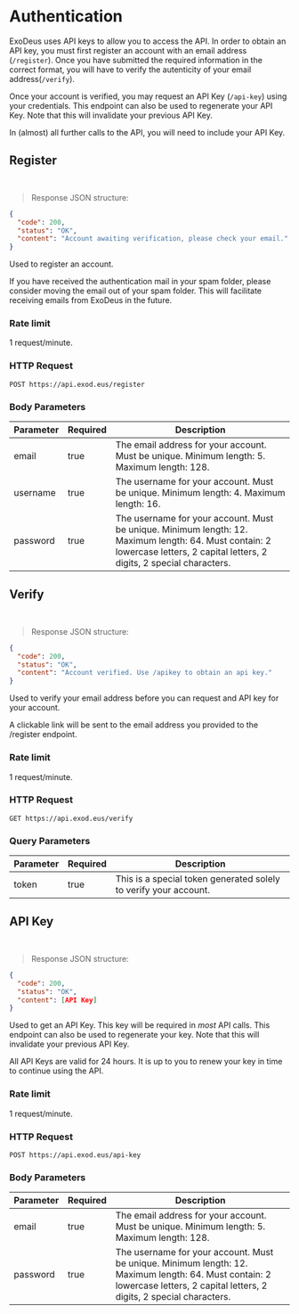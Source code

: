 # Authentication

ExoDeus uses API keys to allow you to access the API. In order to obtain an API key, you must first register an account with an email address (`/register`). Once you have submitted the required information in the correct format, you will have to verify the autenticity of your email address(`/verify`).

Once your account is verified, you may request an API Key (`/api-key`) using your credentials. This endpoint can also be used to regenerate your API Key. Note that this will invalidate your previous API Key.

In (almost) all further calls to the API, you will need to include your API Key.

## Register

```shell
```

```javascript
```

> Response JSON structure:

```json
{ 
  "code": 200, 
  "status": "OK", 
  "content": "Account awaiting verification, please check your email." 
}
```

Used to register an account.

<aside class="notice">
If you have received the authentication mail in your spam folder, please consider moving the email out of your spam folder. This will facilitate receiving emails from ExoDeus in the future.
</aside>

### Rate limit

1 request/minute.

### HTTP Request

`POST https://api.exod.eus/register`

### Body Parameters

Parameter | Required | Description
--------- | -------- | -----------
email     | true     | The email address for your account. Must be unique. Minimum length: 5. Maximum length: 128.
username  | true     | The username for your account. Must be unique. Minimum length: 4. Maximum length: 16. 
password  | true     | The username for your account. Must be unique. Minimum length: 12. Maximum length: 64. Must contain: 2 lowercase letters, 2 capital letters, 2 digits, 2 special characters.


## Verify

```shell
```

```javascript
```

> Response JSON structure:

```json
{ 
  "code": 200, 
  "status": "OK", 
  "content": "Account verified. Use /apikey to obtain an api key." 
}
```

Used to verify your email address before you can request and API key for your account.

A clickable link will be sent to the email address you provided to the /register endpoint.

### Rate limit

1 request/minute.

### HTTP Request

`GET https://api.exod.eus/verify`

### Query Parameters

Parameter | Required | Description
--------- | -------- | -----------
token     | true     | This is a special token generated solely to verify your account.


## API Key

```shell
```

```javascript
```

> Response JSON structure:

```json
{ 
  "code": 200, 
  "status": "OK", 
  "content": [API Key]
}
```

Used to get an API Key. This key will be required in *most* API calls. This endpoint can also be used to regenerate your key. Note that this will invalidate your previous API Key.

<aside class="notice">
All API Keys are valid for 24 hours. It is up to you to renew your key in time to continue using the API.
</aside>

### Rate limit

1 request/minute.

### HTTP Request

`POST https://api.exod.eus/api-key`

### Body Parameters

Parameter | Required | Description
--------- | -------- | -----------
email     | true     | The email address for your account. Must be unique. Minimum length: 5. Maximum length: 128.
password  | true     | The username for your account. Must be unique. Minimum length: 12. Maximum length: 64. Must contain: 2 lowercase letters, 2 capital letters, 2 digits, 2 special characters.
